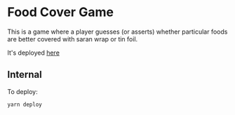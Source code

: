 # Food Cover Game

This is a game where a player guesses (or asserts) whether particular foods are better covered with saran wrap or tin foil.

It's deployed [here](https://spudtrooper.github.io/food-cover-game)

## Internal

To deploy:

```bash
yarn deploy
```
